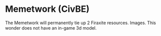 # Memetwork (CivBE)

The Memetwork will permanently tie up 2 Firaxite resources.
Images.
This wonder does not have an in-game 3d model.
